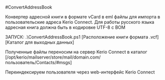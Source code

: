 #ConvertAddressBook

Конвертер адресной книги в формате vCard в eml файлы для импорта в пользовательские адреса Kerio Connect.
Для работы русского языка адресная книга должна быть в кодировке UTF-8 с BOM

ЗАПУСК: .\ConvertAddressBook.ps1 [Расположение книги формата .vcf] [Каталог для выходных данных]

Полученные файлы переносим на сервер Kerio Connect в каталог [/opt/kerio/mailserver/store/mail/domain.com/пользователь/Contacts/#msgs]

Переиндексируем пользователя через web-интерфейс Kerio Connect
